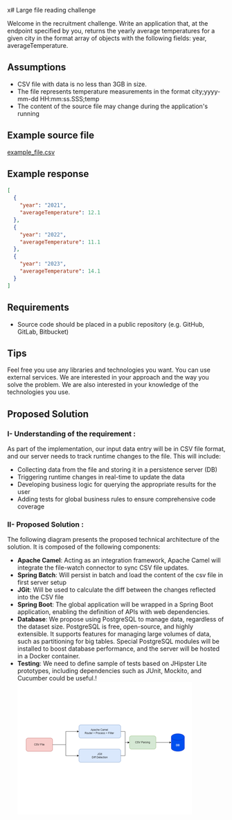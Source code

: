 x# Large file reading challenge

Welcome in the recruitment challenge.
Write an application that, at the endpoint specified by you, returns the yearly average temperatures for a given city in the format array of objects with the following fields: year, averageTemperature.

## Assumptions

- CSV file with data is no less than 3GB in size.
- The file represents temperature measurements in the format city;yyyy-mm-dd HH:mm:ss.SSS;temp
- The content of the source file may change during the application's running

## Example source file
[example_file.csv](inputs/example_file.csv)


## Example response
```json
[
  {
	"year": "2021",
	"averageTemperature": 12.1
  },
  {
	"year": "2022",
	"averageTemperature": 11.1
  },
  {
	"year": "2023",
	"averageTemperature": 14.1
  }
]
```

## Requirements
- Source code should be placed in a public repository (e.g. GitHub, GitLab, Bitbucket)

## Tips
Feel free you use any libraries and technologies you want. You can use external services. We are interested in your approach and the way you solve the problem. We are also interested in your knowledge of the technologies you use.






## Proposed Solution

### I- Understanding of the requirement :

As part of the implementation, our input data entry will be in CSV file format, and our server needs to track runtime changes to the file. This will include:

- Collecting data from the file and storing it in a persistence server (DB)
- Triggering runtime changes in real-time to update the data
- Developing business logic for querying the appropriate results for the user
- Adding tests for global business rules to ensure comprehensive code coverage

### II- Proposed Solution :

The following diagram presents the proposed technical architecture of the solution. It is composed of the following components:

- **Apache Camel**: Acting as an integration framework, Apache Camel will integrate the file-watch connector to sync CSV file updates.
- **Spring Batch**: Will persist in batch and load the content of the csv file in first server setup
- **JGit**: Will be used to calculate the diff between the changes reflected into the CSV file
- **Spring Boot**: The global application will be wrapped in a Spring Boot application, enabling the definition of APIs with web dependencies.
- **Database**: We propose using PostgreSQL to manage data, regardless of the dataset size. PostgreSQL is free, open-source, and highly extensible. It supports features for managing large volumes of data, such as partitioning for big tables. Special PostgreSQL modules will be installed to boost database performance, and the server will be hosted in a Docker container.
- **Testing**: We need to define sample of tests based on JHipster Lite prototypes, including dependencies such as JUnit, Mockito, and Cucumber could be useful.!
![img.png](documentation/arch.png)